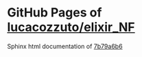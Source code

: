 GitHub Pages of [lucacozzuto/elixir_NF](https://github.com/lucacozzuto/elixir_NF.git)
===
Sphinx html documentation of [7b79a6b6](https://github.com/lucacozzuto/elixir_NF/tree/7b79a6b6d78d2b384fa067f1dcda721a128d283f)
